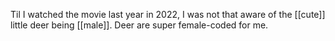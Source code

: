 Til I watched the movie last year in 2022, I was not that aware of the [[cute]] little deer being [[male]]. Deer are super female-coded for me.